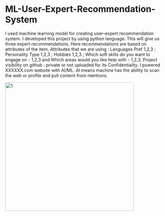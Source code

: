 # ML-User-Expert-Recommendation-System
I used machine learning model for creating user-expert recommendation system. 
I developed this project by using python language. This will give us three expert recommendations. Here recommendations are based on attributes of the item. 
Attributes that we are using : Languages Pref 1,2,3 ; Personality Type 1,2,3 ; Hobbies 1,2,3 ; Which soft skills do you want to engage on - 1,2,3 and Which areas would you like help with - 1,2,3.
Project visibility on github : private or not uploaded for its Confidentiality.
I powered XXXXXX.com website with AI/ML. AI means machine has the ability to scan the web or profile and pull content from mentions.

<img width="415" alt="1" src="https://user-images.githubusercontent.com/70851852/153113347-0d89ef50-361d-4c1f-8ff7-b4a15b61a335.PNG">

